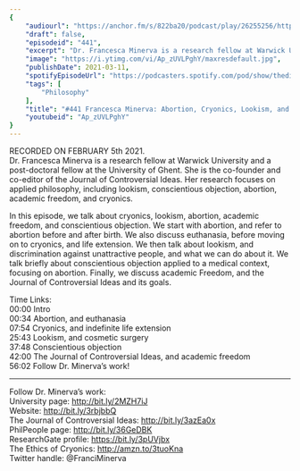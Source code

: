 ```yaml
---
{
	"audiourl": "https://anchor.fm/s/822ba20/podcast/play/26255256/https%3A%2F%2Fd3ctxlq1ktw2nl.cloudfront.net%2Fstaging%2F2021-1-5%2Fdbca1c0d-3657-5382-a2ab-76eb53630366.m4a",
	"draft": false,
	"episodeid": "441",
	"excerpt": "Dr. Francesca Minerva is a research fellow at Warwick University and a post-doctoral fellow at the University of Ghent. She is the co-founder and co-editor of the Journal of Controversial Ideas. Her research focuses on applied philosophy, including lookism, conscientious objection, abortion, academic freedom, and cryonics.",
	"image": "https://i.ytimg.com/vi/Ap_zUVLPghY/maxresdefault.jpg",
	"publishDate": 2021-03-11,
	"spotifyEpisodeUrl": "https://podcasters.spotify.com/pod/show/thedissenter/episodes/441-Francesca-Minerva-Abortion--Cryonics--Lookism--and-the-Journal-of-Controversial-Ideas-epvoeo",
	"tags": [
		"Philosophy"
	],
	"title": "#441 Francesca Minerva: Abortion, Cryonics, Lookism, and the Journal of Controversial Ideas",
	"youtubeid": "Ap_zUVLPghY"
}
---
```

RECORDED ON FEBRUARY 5th 2021.  
Dr. Francesca Minerva is a research fellow at Warwick University and a post-doctoral fellow at the University of Ghent. She is the co-founder and co-editor of the Journal of Controversial Ideas. Her research focuses on applied philosophy, including lookism, conscientious objection, abortion, academic freedom, and cryonics.

In this episode, we talk about cryonics, lookism, abortion, academic freedom, and conscientious objection. We start with abortion, and refer to abortion before and after birth. We also discuss euthanasia, before moving on to cryonics, and life extension. We then talk about lookism, and discrimination against unattractive people, and what we can do about it. We talk briefly about conscientious objection applied to a medical context, focusing on abortion. Finally, we discuss academic Freedom, and the Journal of Controversial Ideas and its goals. 

Time Links:  
<time>00:00</time> Intro  
<time>00:34</time> Abortion, and euthanasia  
<time>07:54</time> Cryonics, and indefinite life extension  
<time>25:43</time> Lookism, and cosmetic surgery  
<time>37:48</time> Conscientious objection  
<time>42:00</time> The Journal of Controversial Ideas, and academic freedom  
<time>56:02</time> Follow Dr. Minerva’s work!

---

Follow Dr. Minerva’s work:  
University page: http://bit.ly/2MZH7iJ  
Website: http://bit.ly/3rbjbbQ  
The Journal of Controversial Ideas: http://bit.ly/3azEa0x  
PhilPeople page: http://bit.ly/36GeDBK  
ResearchGate profile: https://bit.ly/3pUVjbx  
The Ethics of Cryonics: http://amzn.to/3tuoKna  
Twitter handle: @FranciMinerva
